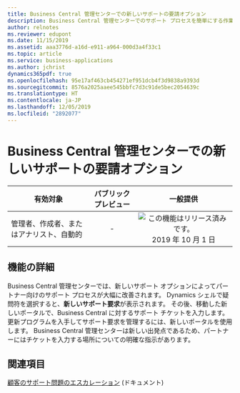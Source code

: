 ```yaml
---
title: Business Central 管理センターでの新しいサポートの要請オプション
description: Business Central 管理センターでのサポート プロセスを簡単にする作業を行っています。 管理者には、Dynamics シェルの疑問符を使用してサポート要求を入力する新しいリンクが表示されます。
author: relnotes
ms.reviewer: edupont
ms.date: 11/15/2019
ms.assetid: aaa3776d-a16d-e911-a964-000d3a4f33c1
ms.topic: article
ms.service: business-applications
ms.author: jchrist
dynamics365pdf: true
ms.openlocfilehash: 95e17af463cb454271ef951dcb4f3d9838a9393d
ms.sourcegitcommit: 8576a2025aaee545bbfc7d3c91de5bec2054639c
ms.translationtype: HT
ms.contentlocale: ja-JP
ms.lasthandoff: 12/05/2019
ms.locfileid: "2892077"
---
```

# <a name="new-support-request-option-in-the-business-central-administration-center"></a>Business Central 管理センターでの新しいサポートの要請オプション


| 有効対象    |  パブリック プレビュー | 一般提供 | 
| ---------- | :----------: |:----------: |
|管理者、作成者、またはアナリスト、自動的|-| ![この機能はリリース済みです。](/dynamics365-release-plan/media/green-checkmark.png "この機能はリリース済みです。") 2019 年 10 月 1 日|






## <a name="feature-details"></a>機能の詳細
<!--feature detail start -->
Business Central 管理センターでは、新しいサポート オプションによってパートナー向けのサポート プロセスが大幅に改善されます。 Dynamics シェルで疑問符を選択すると、**新しいサポート要求**が表示されます。 その後、移動した新しいポータルで、Business Central に対するサポート チケットを入力します。 更新プログラムを入手してサポート要求を管理するには、新しいポータルを使用します。 Business Central 管理センターは新しい出発点であるため、パートナーにはチケットを入力する場所についての明確な指示があります。
<!--feature detail end -->










## <a name="see-also"></a>関連項目

[顧客のサポート問題のエスカレーション](https://docs.microsoft.com/dynamics365/business-central/dev-itpro/administration/manage-technical-support#escalating-your-customers-support-issues) (ドキュメント)
